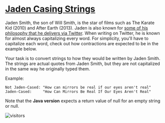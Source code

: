 # [Jaden Casing Strings](https://www.codewars.com/kata/jaden-casing-strings "https://www.codewars.com/kata/5390bac347d09b7da40006f6")

Jaden Smith, the son of Will Smith, is the star of films such as The Karate Kid (2010) and After Earth (2013). Jaden is also known for [some of his philosophy that he delivers via Twitter](https://twitter.com/jaden). When writing on Twitter, he is known for almost always capitalizing every word. For simplicity, you'll have to capitalize each word, check out how contractions are expected to be in the example below.

Your task is to convert strings to how they would be written by Jaden Smith. The strings are actual quotes from Jaden Smith, but they are not capitalized in the same way he originally typed them.

Example:

    Not Jaden-Cased: "How can mirrors be real if our eyes aren't real"
    Jaden-Cased:     "How Can Mirrors Be Real If Our Eyes Aren't Real"

Note that the **Java version** expects a return value of null for an empty string or null.



![visitors](https://visitor-badge.laobi.icu/badge?page_id=magicdude4eva.magicdude4eva)

